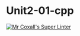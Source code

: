 # Unit2-01-cpp
[![Mr Coxall's Super Linter](https://github.com/ICS3U-Programming-DanielM/Unit2-01-cpp/workflows/Mr%20Coxall's%20Super%20Linter/badge.svg)](https://github.com/ICS3U-Programming-DanielM/Unit2-01-cpp/actions/)
